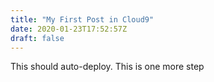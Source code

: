 ```yaml
---
title: "My First Post in Cloud9"
date: 2020-01-23T17:52:57Z
draft: false
---
```


This should auto-deploy.
This is one more step